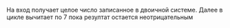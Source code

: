 На вход получает целое число записанное в двоичной системе. Далее в цикле вычитает по 7 пока резултат остается неотрицательным